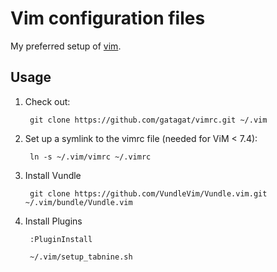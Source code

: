 # Vim configuration files

My preferred setup of [vim](http://www.vim.org/).

## Usage
1. Check out:

        git clone https://github.com/gatagat/vimrc.git ~/.vim

2. Set up a symlink to the vimrc file (needed for ViM < 7.4):

        ln -s ~/.vim/vimrc ~/.vimrc

3. Install Vundle

        git clone https://github.com/VundleVim/Vundle.vim.git ~/.vim/bundle/Vundle.vim

4. Install Plugins

        :PluginInstall

        ~/.vim/setup_tabnine.sh
